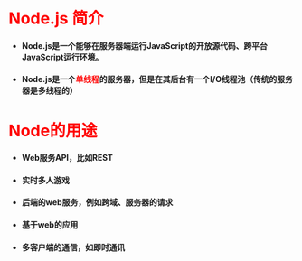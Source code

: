 # <font color='red'>Node.js 简介</font>



- #### Node.js是一个能够在服务器端运行JavaScript的开放源代码、跨平台JavaScript运行环境。

- #### Node.js是一个<font color='red'>单线程</font>的服务器，但是在其后台有一个I/O线程池（传统的服务器是多线程的）







# <font color='red'>Node的用途</font>



- #### Web服务API，比如REST

- #### 实时多人游戏

- #### 后端的web服务，例如跨域、服务器的请求

- #### 基于web的应用

- #### 多客户端的通信，如即时通讯







